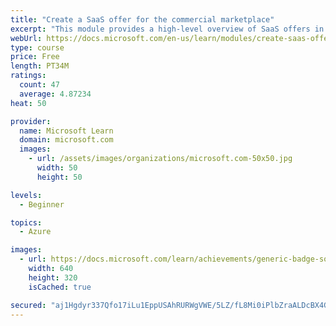 ```yaml
---
title: "Create a SaaS offer for the commercial marketplace"
excerpt: "This module provides a high-level overview of SaaS offers in the commercial marketplace"
webUrl: https://docs.microsoft.com/en-us/learn/modules/create-saas-offer-commercial-marketplace/
type: course
price: Free
length: PT34M
ratings:
  count: 47
  average: 4.87234
heat: 50

provider:
  name: Microsoft Learn
  domain: microsoft.com
  images:
    - url: /assets/images/organizations/microsoft.com-50x50.jpg
      width: 50
      height: 50

levels:
  - Beginner

topics:
  - Azure

images:
  - url: https://docs.microsoft.com/learn/achievements/generic-badge-social.png
    width: 640
    height: 320
    isCached: true

secured: "aj1Hgdyr337Qfo17iLu1EppUSAhRURWgVWE/5LZ/fL8Mi0iPlbZraALDcBX4GteLBU9E31cXVeNjidY4MA4xeC+qQ3+2fxCoMAsYPA5zSg6+oF1haDqpzoNE4wcDzByBGaA/hCM0nuuLFhnyWYblS3rRu1DNUwc9khUNd6F+Dk8VwVQqSB0i10JtdPR8O3ROLRHHOkXe4fbUFSoju3KclsJd0o98F5Ia6PPAjIno6YBG8TV21rhEdcjwLAHSDh7atgACQU9rFdRo0lS7XQNruTNu8p6OEFJmtccVByGAfQjOvMN6iuupjCeSlM9b+g+GRfeWEc+uidXWJ0d7Q0sFfa0FTHjBw8EIr/uupElJ43NPCI7iwmCmiMN9K5h91AGkk4GqUrr1fMtZwmyrZWfWvRXpBVSqnl4uuXznUuze6+0=;SQYhqPysgtieVaTDvwnZNA=="
---
```


